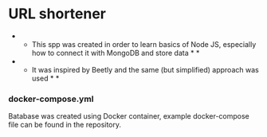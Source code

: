 # URL shortener

* * This spp was created in order to learn basics of Node JS, especially how to connect it with MongoDB and store data * *
* * It was inspired by Beetly and the same (but simplified) approach was used * *

### docker-compose.yml

Batabase was created using Docker container, example docker-compose file can be found in the repository.
